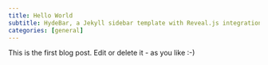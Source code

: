 ```yaml
---
title: Hello World
subtitle: HydeBar, a Jekyll sidebar template with Reveal.js integration
categories: [general]
---
```


This is the first blog post. Edit or delete it - as you like :-)
